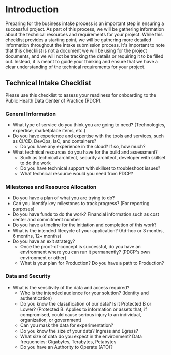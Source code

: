 # Introduction
Preparing for the business intake process is an important step in ensuring a successful project. As part of this process, we will be gathering information about the technical resources and requirements for your project. While this checklist provides a starting point, we will be gathering more detailed information throughout the intake submission process. It's important to note that this checklist is not a document we will be using for the project documents, and we will not be tracking the details or requiring it to be filled out. Instead, it is meant to guide your thinking and ensure that we have a clear understanding of the technical requirements for your project.

## Technical Intake Checklist

Please use this checklist to assess your readiness for onboarding to the Public Health Data Center of Practice (PDCP).

### General Information

- What type of service do you think you are going to need? (Technologies, expertise, marketplace items, etc.)
- Do you have experience and expertise with the tools and services, such as CI/CD, DevOps, IaC, and containers? 
  - Do you have any experience in the cloud? If so, how much?
- What technical resources do you have for the build and assessment?
  - Such as technical architect, security architect, developer with skillset to do the work
  - Do you have technical support with skillset to troubleshoot issues?
  - What technical resource would you need from PDCP?

### Milestones and Resource Allocation

- Do you have a plan of what you are trying to do?
- Can you identify key milestones to track progress? (For reporting purposes)
- Do you have funds to do the work? Financial information such as cost center and commitment number 
- Do you have a timeline for the initiation and completion of this work?
- What is the intended lifecycle of your application? (Ad-hoc or 3 months, 6 months, 12+ months)
- Do you have an exit strategy? 
  - Once the proof-of-concept is successful, do you have an environment where you can run it permanently? (PDCP's own environment or other)
  - What is your plan for Production? Do you have a path to Production?

### Data and Security

- What is the sensitivity of the data and access required? 
  - Who is the intended audience for your solution? (Identity and authentication)
  - Do you know the classification of our data? Is it Protected B or Lower? (Protected B. Applies to information or assets that, if compromised, could cause serious injury to an individual, organization, or government)
  - Can you mask the data for experimentation? 
  - Do you know the size of your data? Ingress and Egress? 
  - What size of data do you expect in the environment? Data frequencies: Gigabytes, Terabytes, Petabytes
  - Do you have an Authority to Operate (ATO)?
